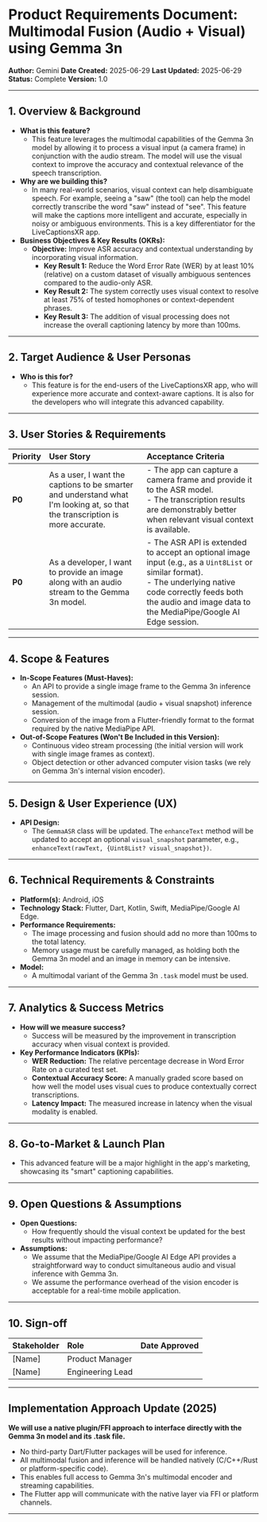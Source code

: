 # Product Requirements Document: Multimodal Fusion (Audio + Visual) using Gemma 3n

**Author:** Gemini
**Date Created:** 2025-06-29
**Last Updated:** 2025-06-29
**Status:** Complete
**Version:** 1.0

---

## 1. Overview & Background

*   **What is this feature?**
    *   This feature leverages the multimodal capabilities of the Gemma 3n model by allowing it to process a visual input (a camera frame) in conjunction with the audio stream. The model will use the visual context to improve the accuracy and contextual relevance of the speech transcription.
*   **Why are we building this?**
    *   In many real-world scenarios, visual context can help disambiguate speech. For example, seeing a "saw" (the tool) can help the model correctly transcribe the word "saw" instead of "see". This feature will make the captions more intelligent and accurate, especially in noisy or ambiguous environments. This is a key differentiator for the LiveCaptionsXR app.
*   **Business Objectives & Key Results (OKRs):**
    *   **Objective:** Improve ASR accuracy and contextual understanding by incorporating visual information.
        *   **Key Result 1:** Reduce the Word Error Rate (WER) by at least 10% (relative) on a custom dataset of visually ambiguous sentences compared to the audio-only ASR.
        *   **Key Result 2:** The system correctly uses visual context to resolve at least 75% of tested homophones or context-dependent phrases.
        *   **Key Result 3:** The addition of visual processing does not increase the overall captioning latency by more than 100ms.

---

## 2. Target Audience & User Personas

*   **Who is this for?**
    *   This feature is for the end-users of the LiveCaptionsXR app, who will experience more accurate and context-aware captions. It is also for the developers who will integrate this advanced capability.

---

## 3. User Stories & Requirements

| Priority | User Story                                                                                             | Acceptance Criteria                                                                                                                                                              |
| :------- | :----------------------------------------------------------------------------------------------------- | :------------------------------------------------------------------------------------------------------------------------------------------------------------------------------- |
| **P0**   | As a user, I want the captions to be smarter and understand what I'm looking at, so that the transcription is more accurate. | - The app can capture a camera frame and provide it to the ASR model. <br> - The transcription results are demonstrably better when relevant visual context is available. |
| **P0**   | As a developer, I want to provide an image along with an audio stream to the Gemma 3n model.             | - The ASR API is extended to accept an optional image input (e.g., as a `Uint8List` or similar format). <br> - The underlying native code correctly feeds both the audio and image data to the MediaPipe/Google AI Edge session. |

---

## 4. Scope & Features

*   **In-Scope Features (Must-Haves):**
    *   An API to provide a single image frame to the Gemma 3n inference session.
    *   Management of the multimodal (audio + visual snapshot) inference session.
    *   Conversion of the image from a Flutter-friendly format to the format required by the native MediaPipe API.
*   **Out-of-Scope Features (Won't Be Included in this Version):**
    *   Continuous video stream processing (the initial version will work with single image frames as context).
    *   Object detection or other advanced computer vision tasks (we rely on Gemma 3n's internal vision encoder).

---

## 5. Design & User Experience (UX)

*   **API Design:**
    *   The `GemmaASR` class will be updated. The `enhanceText` method will be updated to accept an optional `visual_snapshot` parameter, e.g., `enhanceText(rawText, {Uint8List? visual_snapshot})`.

---

## 6. Technical Requirements & Constraints

*   **Platform(s):** Android, iOS
*   **Technology Stack:** Flutter, Dart, Kotlin, Swift, MediaPipe/Google AI Edge.
*   **Performance Requirements:**
    *   The image processing and fusion should add no more than 100ms to the total latency.
    *   Memory usage must be carefully managed, as holding both the Gemma 3n model and an image in memory can be intensive.
*   **Model:**
    *   A multimodal variant of the Gemma 3n `.task` model must be used.

---

## 7. Analytics & Success Metrics

*   **How will we measure success?**
    *   Success will be measured by the improvement in transcription accuracy when visual context is provided.
*   **Key Performance Indicators (KPIs):**
    *   **WER Reduction:** The relative percentage decrease in Word Error Rate on a curated test set.
    *   **Contextual Accuracy Score:** A manually graded score based on how well the model uses visual cues to produce contextually correct transcriptions.
    *   **Latency Impact:** The measured increase in latency when the visual modality is enabled.

---

## 8. Go-to-Market & Launch Plan

*   This advanced feature will be a major highlight in the app's marketing, showcasing its "smart" captioning capabilities.

---

## 9. Open Questions & Assumptions

*   **Open Questions:**
    *   How frequently should the visual context be updated for the best results without impacting performance?
*   **Assumptions:**
    *   We assume that the MediaPipe/Google AI Edge API provides a straightforward way to conduct simultaneous audio and visual inference with Gemma 3n.
    *   We assume the performance overhead of the vision encoder is acceptable for a real-time mobile application.

---

## 10. Sign-off

| Stakeholder       | Role                | Date Approved |
| :---------------- | :------------------ | :------------ |
| [Name]            | Product Manager     |               |
| [Name]            | Engineering Lead    |               |

---

## Implementation Approach Update (2025)

**We will use a native plugin/FFI approach to interface directly with the Gemma 3n model and its .task file.**
- No third-party Dart/Flutter packages will be used for inference.
- All multimodal fusion and inference will be handled natively (C/C++/Rust or platform-specific code).
- This enables full access to Gemma 3n's multimodal encoder and streaming capabilities.
- The Flutter app will communicate with the native layer via FFI or platform channels.

---
